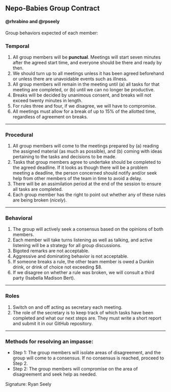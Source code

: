 ## Nepo-Babies Group Contract
#### @rhrabino and @rpseely 
Group behaviors expected of each member:

### Temporal
1.	All group members will be **punctual**. Meetings will start seven minutes after the agreed start time, and everyone should be there and ready by then.
2.	We should turn up to all meetings unless it has been agreed beforehand or unless there are unavoidable events such as illness.
3.	All group members will remain in the meeting until (a) all tasks for that meeting are completed, or (b) until we can no longer be productive.
4.	Breaks will be decided by unanimous consent, and breaks will not exceed twenty minutes in length.
5.	For rules three and four, if we disagree, we will have to compromise.
6.	All meetings must allow for a break of up to 15% of the allotted time, regardless of agreement on breaks.
________________________________________
### Procedural
1.	All group members will come to the meetings prepared by
(a) reading the assigned material (as much as possible), and
(b) coming with ideas pertaining to the tasks and decisions to be made.
2.	Tasks that group members agree to undertake should be completed to the agreed deadline. If it looks as though there will be a problem meeting a deadline, the person concerned should notify and/or seek help from other members of the team in time to avoid a delay.
3.	There will be an assimilation period at the end of the session to ensure all tasks are completed.
4.	Each group member has the right to point out whether any of these rules are being broken (*nicely*).
________________________________________
### Behavioral
1.	The group will actively seek a consensus based on the opinions of both members.
2.	Each member will take turns listening as well as talking, and active listening will be a strategy for all group discussions.
3.	Bigoted remarks are not acceptable.
4.	Aggressive and dominating behavior is not acceptable.
5.	If someone breaks a rule, the other team member is owed a Dunkin drink, or drink of choice not exceeding $8. 
6.	If we disagree on whether a rule was broken, we will consult a third party (Isabella Madison Bert).
________________________________________
### Roles
1.	Switch on and off acting as secretary each meeting.
2.	The role of the secretary is to keep track of which tasks have been completed and what our next steps are. They must write a short report and submit it in our GitHub repository.

________________________________________
### Methods for resolving an impasse:
- Step 1: The group members will isolate areas of disagreement, and the group will come to a consensus. If no consensus is reached, proceed to Step 2.
- Step 2: The group members will compromise on the area of disagreement and seek help as needed.

Signature: Ryan Seely
